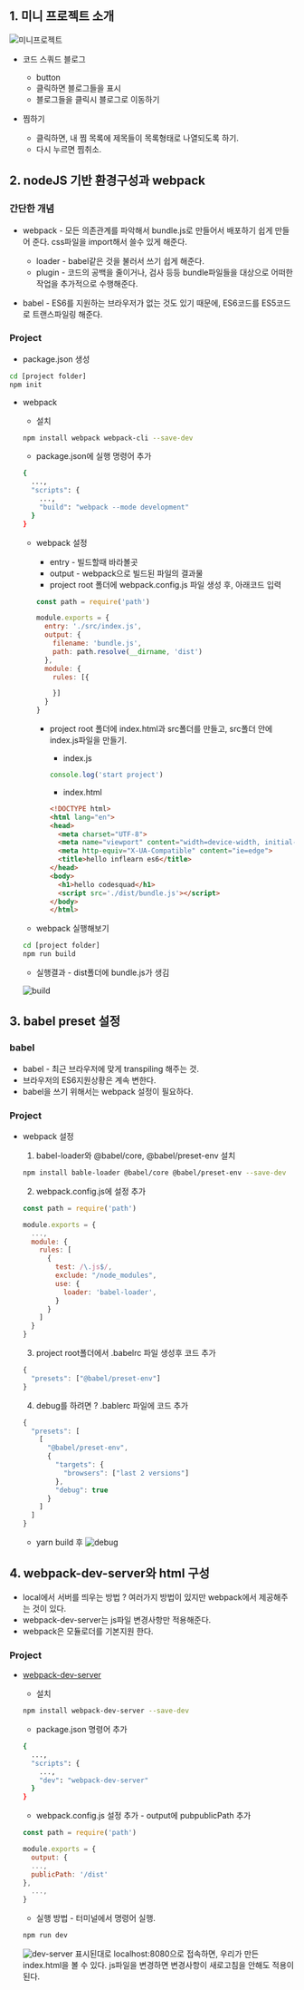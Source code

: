 ## 1. 미니 프로젝트 소개

![미니프로젝트](../assets/미니프로젝트.png)

* 코드 스쿼드 블로그
  * button 
  * 클릭하면 블로그들을 표시
  * 블로그들을 클릭시 블로그로 이동하기

* 찜하기 
  * 클릭하면, 내 찜 목록에 제목들이 목록형태로 나열되도록 하기. 
  * 다시 누르면 찜취소.

## 2. nodeJS 기반 환경구성과 webpack

### 간단한 개념
* webpack - 모든 의존관계를 파악해서 bundle.js로 만들어서 배포하기 쉽게 만들어 준다. css파일을 import해서 쓸수 있게 해준다.
  * loader - babel같은 것을 불러서 쓰기 쉽게 해준다.
  * plugin - 코드의 공백을 줄이거나, 검사 등등 bundle파일들을 대상으로 어떠한 작업을 추가적으로 수행해준다.

* babel - ES6를 지원하는 브라우저가 없는 것도 있기 때문에, ES6코드를 ES5코드로 트랜스파일링 해준다.

### Project
* package.json 생성
```bash
cd [project folder]
npm init
```

* webpack
  * 설치
  ```bash
  npm install webpack webpack-cli --save-dev
  ```

  * package.json에 실행 명령어 추가
  ```bash
  {
    ...,
    "scripts": {
      ...,
      "build": "webpack --mode development"
    }
  }
  ```

  * webpack 설정 
    * entry - 빌드할때 바라볼곳
    * output - webpack으로 빌드된 파일의 결과물
    * project root 폴더에 webpack.config.js 파일 생성 후, 아래코드 입력
    ```javascript
    const path = require('path')

    module.exports = {
      entry: './src/index.js', 
      output: {
        filename: 'bundle.js',
        path: path.resolve(__dirname, 'dist')
      },
      module: {
        rules: [{

        }]
      }
    }
    ```

    * project root 폴더에 index.html과 src폴더를 만들고, src폴더 안에 index.js파일을 만들기.
      * index.js
      ```javascript
      console.log('start project')
      ```

      * index.html
      ```html
      <!DOCTYPE html>
      <html lang="en">
      <head>
        <meta charset="UTF-8">
        <meta name="viewport" content="width=device-width, initial-scale=1.0">
        <meta http-equiv="X-UA-Compatible" content="ie=edge">
        <title>hello inflearn es6</title>
      </head>
      <body>
        <h1>hello codesquad</h1>
        <script src='./dist/bundle.js'></script>
      </body>
      </html>
      ```
  
  * webpack 실행해보기
  ```bash
  cd [project folder]
  npm run build
  ```

  * 실행결과 - dist폴더에 bundle.js가 생김 
  
  ![build](../assets/build.png)

## 3. babel preset 설정

### babel
* babel - 최근 브라우저에 맞게 transpiling 해주는 것.
* 브라우저의 ES6지원상황은 계속 변한다.
* babel을 쓰기 위해서는 webpack 설정이 필요하다.

### Project
* webpack 설정
  1. babel-loader와 @babel/core, @babel/preset-env 설치
  ```bash
  npm install bable-loader @babel/core @babel/preset-env --save-dev
  ```
 
  2. webpack.config.js에 설정 추가
  ```javascript
  const path = require('path')

  module.exports = {
    ...,
    module: {
      rules: [
        {
          test: /\.js$/,
          exclude: "/node_modules",
          use: {
            loader: 'babel-loader',
          }
        }
      ]
    }
  }
  ```

  3. project root폴더에서 .babelrc 파일 생성후 코드 추가
  ```javascript
  {
    "presets": ["@babel/preset-env"]
  }
  ```

  4. debug를 하려면 ? .bablerc 파일에 코드 추가
  ```javascript
  {
    "presets": [
      [
        "@babel/preset-env",
        {
          "targets": {
            "browsers": ["last 2 versions"]
          },
          "debug": true
        }
      ]
    ]
  }
  ```

  - yarn build 후
  ![debug](../assets/15-3.png)

## 4. webpack-dev-server와 html 구성
* local에서 서버를 띄우는 방법 ? 여러가지 방법이 있지만 webpack에서 제공해주는 것이 있다.
* webpack-dev-server는 js파일 변경사항만 적용해준다.
* webpack은 모듈로더를 기본지원 한다.

### Project
* [webpack-dev-server](https://github.com/webpack/webpack-dev-server)
  * 설치
  ```bash
  npm install webpack-dev-server --save-dev
  ```

  * package.json 명령어 추가
  ```bash
  {
    ...,
    "scripts": {
      ...,
      "dev": "webpack-dev-server"
    }
  }
  ```

  * webpack.config.js 설정 추가 - output에 pubpublicPath 추가
  ```javascript
  const path = require('path')

  module.exports = {
    output: {
    ...,
    publicPath: '/dist'
  },
    ...,
  }
  ```

  * 실행 방법 - 터미널에서 명령어 실행.
  ```bash
  npm run dev
  ```
  
  ![dev-server](../assets/15-4.png)
  표시된대로 localhost:8080으로 접속하면, 우리가 만든 index.html을 볼 수 있다. js파일을 변경하면 변경사항이 새로고침을 안해도 적용이 된다.